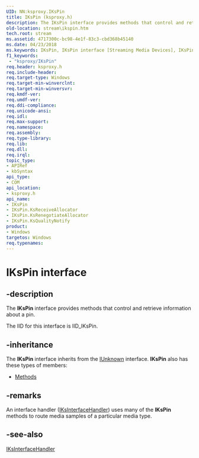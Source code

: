 ```yaml
---
UID: NN:ksproxy.IKsPin
title: IKsPin (ksproxy.h)
description: The IKsPin interface provides methods that control and retrieve information about a pin.
old-location: stream\ikspin.htm
tech.root: stream
ms.assetid: 4717300c-bc98-4e1f-83c3-cbd368b45140
ms.date: 04/23/2018
ms.keywords: IKsPin, IKsPin interface [Streaming Media Devices], IKsPin interface [Streaming Media Devices],described, ksproxy/IKsPin, ksproxy_9a020f8a-1271-47ea-816f-1132e44b6f45.xml, stream.ikspin
f1_keywords:
 - "ksproxy/IKsPin"
req.header: ksproxy.h
req.include-header: 
req.target-type: Windows
req.target-min-winverclnt: 
req.target-min-winversvr: 
req.kmdf-ver: 
req.umdf-ver: 
req.ddi-compliance: 
req.unicode-ansi: 
req.idl: 
req.max-support: 
req.namespace: 
req.assembly: 
req.type-library: 
req.lib: 
req.dll: 
req.irql: 
topic_type:
- APIRef
- kbSyntax
api_type:
- COM
api_location:
- ksproxy.h
api_name:
- IKsPin
- IKsPin.KsReceiveAllocator
- IKsPin.KsRenegotiateAllocator
- IKsPin.KsQualityNotify
product:
- Windows
targetos: Windows
req.typenames: 
---
```


# IKsPin interface


## -description


The <b>IKsPin</b> interface provides methods that control and retrieve information about a pin.

The IID for this interface is IID_IKsPin.


## -inheritance

The <b xmlns:loc="https://microsoft.com/wdcml/l10n">IKsPin</b> interface inherits from the <a href="https://docs.microsoft.com/windows/desktop/api/unknwn/nn-unknwn-iunknown">IUnknown</a> interface. <b>IKsPin</b> also has these types of members:
<ul>
<li><a href="https://docs.microsoft.com/">Methods</a></li>
</ul>

## -remarks



An interface handler (<a href="https://docs.microsoft.com/windows-hardware/drivers/ddi/ksproxy/nn-ksproxy-iksinterfacehandler">IKsInterfaceHandler</a>) uses many of the <b>IKsPin</b> methods to route media samples of a particular media type. 
    




## -see-also




<a href="https://docs.microsoft.com/windows-hardware/drivers/ddi/ksproxy/nn-ksproxy-iksinterfacehandler">IKsInterfaceHandler</a>
 

 

